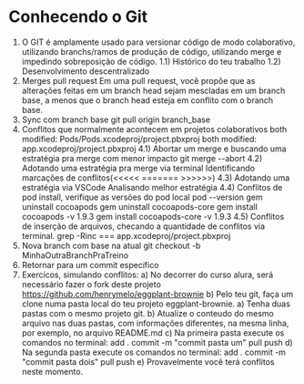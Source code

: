# Conhecendo o Git 
1) O GIT é amplamente usado para versionar código de modo colaborativo, utilizando branchs/ramos de produção de código, utilizando merge e impedindo sobreposição de código.
1.1) Histórico do teu trabalho
1.2) Desenvolvimento descentralizado
2)  Merges pull request
Em uma pull request, você propõe que as alterações feitas em um branch head sejam mescladas em um branch base, a menos que o branch head esteja em conflito com o branch base.
3) Sync com branch base
   git pull origin branch_base
4) Conflitos que normalmente acontecem em projetos colaborativos
   both modified:   Pods/Pods.xcodeproj/project.pbxproj
   both modified:   app.xcodeproj/project.pbxproj
4.1) Abortar um merge e buscando uma estratégia pra merge com menor impacto
   git merge --abort
4.2) Adotando uma estratégia pra merge via terminal
    Identificando marcações de conflitos(<<<<<  ======= >>>>>>)
4.3) Adotando uma estratégia via VSCode
     Analisando melhor estratégia
4.4) Conflitos de pod install, verifique as versões do pod local
  pod --version
  gem uninstall cocoapods
  gem uninstall cocoapods-core 
  gem install cocoapods -v 1.9.3
  gem install cocoapods-core -v 1.9.3
4.5) Conflitos de inserção de arquivos, checando a quantidade de conflitos via terminal.
   grep -Rinc === app.xcodeproj/project.pbxproj
5) Nova branch com base na atual
   git checkout -b MinhaOutraBranchPraTreino
6) Retornar para um commit específico
7) Exercícos, simulando conflitos:
   a) No decorrer do curso alura, será necessário fazer o fork deste projeto https://github.com/henrymelo/eggplant-brownie
   b) Pelo teu git, faça um clone numa pasta local do teu projeto eggplant-brownie.
   a) Tenha duas pastas com o mesmo projeto git.
   b) Atualize o conteudo do mesmo arquivo nas duas pastas, com informações diferentes, na mesma linha, por exemplo, no arquivo README.md 
   c) Na primeira pasta execute os comandos no terminal:
      add .
      commit -m "commit pasta um"
      pull
      push
   d) Na segunda pasta execute os comandos no terminal:
      add .
      commit -m "commit pasta dois"
      pull
      push
   e) Provavelmente você terá conflitos neste momento.   
 

